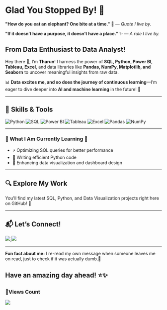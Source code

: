 # Glad You Stopped By! 🎯                                 

**"How do you eat an elephant? One bite at a time."** 🐘 _— Quote I live by._

**"If it doesn’t have a purpose, it doesn’t have a place."** ✨ _— A rule I live by._  



## From Data Enthusiast to Data Analyst!  
Hey there 👋, I’m **Tharun**!
I harness the power of **SQL, Python, Power BI, Tableau, Excel**, and data libraries like **Pandas, NumPy, Matplotlib, and Seaborn** to uncover meaningful insights from raw data.    

📊 **Data excites me, and so does the journey of continuous learning**—I’m eager to dive deeper into **AI and machine learning** in the future! 🚀  


---

## 📌 Skills & Tools

![Python](https://img.shields.io/badge/-Python-3776AB?style=for-the-badge&logo=python&logoColor=white)
![SQL](https://img.shields.io/badge/-SQL-4479A1?style=for-the-badge&logo=postgresql&logoColor=white)
![Power BI](https://img.shields.io/badge/-PowerBI-F2C811?style=for-the-badge&logo=powerbi&logoColor=white)
![Tableau](https://img.shields.io/badge/-Tableau-E97627?style=for-the-badge&logo=tableau&logoColor=white)
![Excel](https://img.shields.io/badge/-Excel-217346?style=for-the-badge&logo=microsoft-excel&logoColor=white)
![Pandas](https://img.shields.io/badge/-Pandas-150458?style=for-the-badge&logo=pandas&logoColor=white)
![NumPy](https://img.shields.io/badge/-NumPy-013243?style=for-the-badge&logo=numpy&logoColor=white)

---

### 🌇 What I Am Currently Learning 🌃

- ⚡ Optimizing SQL queries for better performance                        
- 🐍 Writing efficient Python code  
- 🎨 Enhancing data visualization and dashboard design  

---                                                   

## 🔍 Explore My Work
You'll find my latest SQL, Python, and Data Visualization projects right here on GitHub! 🎳 

---

## 📬 Let’s Connect!  
<p align="left corner">
  <a href="mailto:badavaththarun000@gmail.com">              
    <img src="https://img.shields.io/badge/Email-D14836?style=for-the-badge&logo=gmail&logoColor=white">
  </a>
  <a href="https://www.linkedin.com/in/tharun-badavath/">
    <img src="https://img.shields.io/badge/LinkedIn-0077B5?style=for-the-badge&logo=linkedin&logoColor=white">
  </a>
</p>                                                     

---

 **Fun fact about me:** I re-read my own message when someone leaves me on read, just to check if it was actually dumb.🤔            
                                                              
## Have an amazing day ahead! ⭐️✨
### **👀Views Count**  
<p align="left">
  <img src="https://komarev.com/ghpvc/?username=tharunbadavath&label=Profile+Views&color=blue&style=plastic">
</p>
